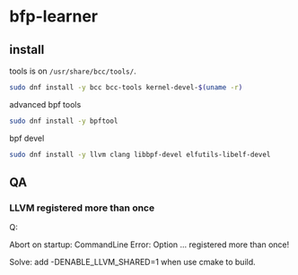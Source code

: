 # bfp-learner

## install

tools is on `/usr/share/bcc/tools/`.

```sh
sudo dnf install -y bcc bcc-tools kernel-devel-$(uname -r)
```

advanced bpf tools

```sh
sudo dnf install -y bpftool
```

bpf devel

```sh
sudo dnf install -y llvm clang libbpf-devel elfutils-libelf-devel
```

## QA


### LLVM registered more than once

Q: 

Abort on startup: CommandLine Error: Option ... registered more than once!

Solve: 
  add -DENABLE_LLVM_SHARED=1 when use cmake to build.
